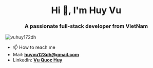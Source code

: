 <h1 align="center">Hi 👋, I'm Huy Vu</h1>
<h3 align="center">A passionate full-stack developer from VietNam</h3>

<p align="left"> <img src="https://komarev.com/ghpvc/?username=vuhuy172dh&label=Profile%20views&color=0e75b6&style=flat" alt="vuhuy172dh" /> </p>

- 📫 How to reach me
- Mail: **huyvu123dh@gmail.com**
- LinkedIn: **[Vu Quoc Huy](https://www.linkedin.com/in/vu-quoc-huy/)**
